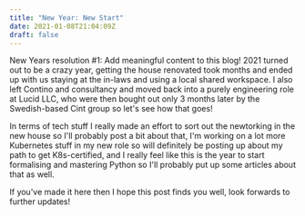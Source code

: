 ```yaml
---
title: "New Year: New Start"
date: 2021-01-08T21:04:09Z
draft: false
---
```


New Years resolution #1: Add meaningful content to this blog! 2021 turned out to be a crazy year, getting the house renovated took months and ended up with us staying at the in-laws and using a local shared workspace. I also left Contino and consultancy and moved back into a purely engineering role at Lucid LLC, who were then bought out only 3 months later by the Swedish-based Cint group so let's see how that goes!

In terms of tech stuff I really made an effort to sort out the newtorking in the new house so I'll probably post a bit about that, I'm working on a lot more Kubernetes stuff in my new role so will definitely be posting up about my path to get K8s-certified, and I really feel like this is the year to start formalising and mastering Python so I'll probably put up some articles about that as well.

If you've made it here then I hope this post finds you well, look forwards to further updates!